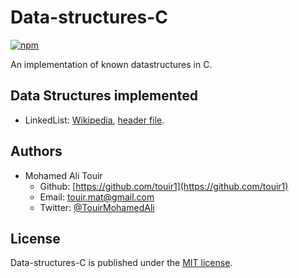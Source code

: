 # Data-structures-C
[![npm](https://img.shields.io/npm/l/date-2.svg?style=flat-square)](https://github.com/touir1/Data-structures-C/blob/master/LICENSE)

An implementation of known datastructures in C.

## Data Structures implemented ##

* LinkedList: [Wikipedia](https://en.wikipedia.org/wiki/Linked_list), [header file](https://github.com/touir1/Data-structures-C/blob/master/DataStructures/LinkedList/LinkedList.h).

## Authors ##

* Mohamed Ali Touir
  * Github: [https://github.com/touir1](https://github.com/touir1)
  * Email: [touir.mat@gmail.com](mailto:touir.mat@gmail.com)
  * Twitter: [@TouirMohamedAli](https://twitter.com/TouirMohamedAli)

## License ##

Data-structures-C is published under the [MIT license](http://www.opensource.org/licenses/mit-license).
